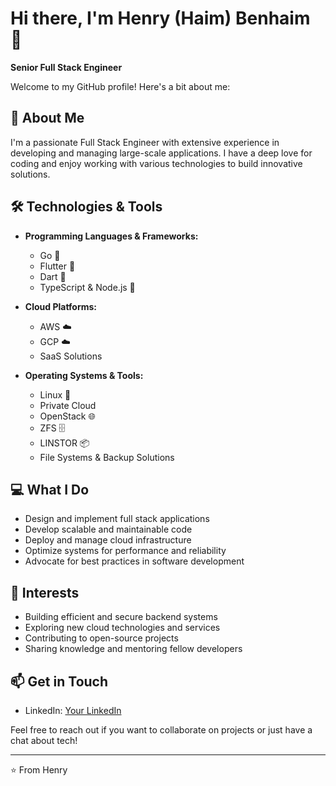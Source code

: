 # Hi there, I'm Henry (Haim) Benhaim 👋

**Senior Full Stack Engineer**

Welcome to my GitHub profile! Here's a bit about me:

## 🚀 About Me
I'm a passionate Full Stack Engineer with extensive experience in developing and managing large-scale applications. I have a deep love for coding and enjoy working with various technologies to build innovative solutions.

## 🛠 Technologies & Tools
- **Programming Languages & Frameworks:**
  - Go 🩵
  - Flutter 💙
  - Dart 🎯
  - TypeScript & Node.js 💚

- **Cloud Platforms:**
  - AWS ☁️
  - GCP ☁️
  - SaaS Solutions

- **Operating Systems & Tools:**
  - Linux 🐧
  - Private Cloud
  - OpenStack 🌐
  - ZFS 🗄️
  - LINSTOR 📦
  - File Systems & Backup Solutions

## 💻 What I Do
- Design and implement full stack applications
- Develop scalable and maintainable code
- Deploy and manage cloud infrastructure
- Optimize systems for performance and reliability
- Advocate for best practices in software development

## 🌟 Interests
- Building efficient and secure backend systems
- Exploring new cloud technologies and services
- Contributing to open-source projects
- Sharing knowledge and mentoring fellow developers

## 📫 Get in Touch
- LinkedIn: [Your LinkedIn](https://www.linkedin.com/in/henry-haim-benhaim-73a887207/)

Feel free to reach out if you want to collaborate on projects or just have a chat about tech!

---

⭐️ From Henry

